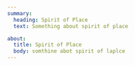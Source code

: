 ```yaml
---
summary:
  heading: Spirit of Place
  text: Something about spirit of place

about:
  title: Spirit of Place
  body: somthine abot spirit of laplce
---
```

